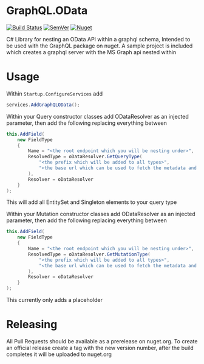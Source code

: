 # GraphQL.OData
[![Build Status](https://dev.azure.com/fishandrichardson-oss/GraphQL.OData/_apis/build/status/FishandRichardsonPC.GraphQL.OData?branchName=master)](https://dev.azure.com/fishandrichardson-oss/GraphQL.OData/_build/latest?definitionId=1&branchName=master)
[![SemVer](https://img.shields.io/nuget/v/GraphQL.OData.svg)](https://semver.org)
[![Nuget](https://img.shields.io/nuget/dt/GraphQL.OData.svg)](https://www.nuget.org/packages/GraphQL.OData)


C# Library for nesting an OData API within a graphql schema, Intended to be used with the GraphQL 
package on nuget. A sample project is included which creates a graphql server with the MS Graph api
nested within

# Usage
Within `Startup.ConfigureServices` add
```c#
services.AddGraphQLOData();
```
Within your Query constructor classes add ODataResolver as an injected parameter, then add the following
replacing everything between <angle brackets>
```c#
this.AddField(
    new FieldType
    {
        Name = "<the root endpoint which you will be nesting under>",
        ResolvedType = oDataResolver.GetQueryType(
            "<the prefix which will be added to all types>",
            "<the base url which can be used to fetch the metadata and call the api>"
        ),
        Resolver = oDataResolver
    }
);
```
This will add all EntitySet and Singleton elements to your query type

Within your Mutation constructor classes add ODataResolver as an injected parameter, then add the following
replacing everything between <angle brackets>
```c#
this.AddField(
    new FieldType
    {
        Name = "<the root endpoint which you will be nesting under>",
        ResolvedType = oDataResolver.GetMutationType(
            "<the prefix which will be added to all types>",
            "<the base url which can be used to fetch the metadata and call the api>"
        ),
        Resolver = oDataResolver
    }
);
```
This currently only adds a placeholder

# Releasing
All Pull Requests should be available as a prerelease on nuget.org. To create an official release create a tag with the 
new version number, after the build completes it will be uploaded to nuget.org